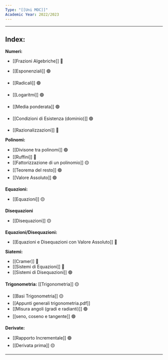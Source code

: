 ```yaml
---
Type: "[[Uni MOC]]"
Academic Year: 2022/2023
---
```

---
## Index:

**Numeri:**
- [[Frazioni Algebriche]] 🔴
- [[Esponenziali]] 🟢
- [[Radicali]] 🟢
- [[Logaritmi]] 🟢
- [[Media ponderata]] 🟢

- [[Condizioni di Esistenza (dominio)]] 🟢
- [[Razionalizzazioni]] 🔴

**Polinomi:**
- [[Divisone tra polinomi]] 🟢
- [[Ruffini]] 🔴
- [[Fattorizzazione di un polinomio]] 🟡
- [[Teorema del resto]] 🟢
- [[Valore Assoluto]] 🟢


**Equazioni:**
- [[Equazioni]] 🟡

**Disequazioni**
- [[Disequazioni]] 🟡

**Equazioni/Disequazioni:**
- [[Equazioni e Disequazioni con Valore Assoluto]] 🔴

**Siatemi:**
- [[Cramer]] 🔴
- [[Sistemi di Equazioni]] 🔴
- [[Sistemi di Disequazioni]] 🟢

**Trigonometria:** [[Trigonometria]] 🟡
- [[Basi Trigonometria]] 🟡
- [[Appunti generali trigonometria.pdf]]
- [[Misura angoli (gradi e radianti)]] 🟢
- [[seno, coseno e tangente]] 🟢

**Derivate:**
- [[Rapporto Incrementale]] 🟢
- [[Derivata prima]] 🟡

---